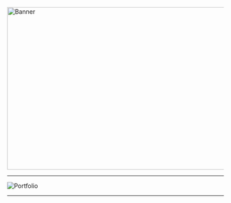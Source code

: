 <img width="1134" height="378" alt="Banner" src="https://github.com/user-attachments/assets/e88c4bde-e1d8-4490-8d23-e87b4f27c074" />

---

![Portfolio](https://img.shields.io/badge/LinkedIn-0077B5?style=for-the-badge&logo=linkedin&logoColor=white)

---
